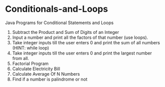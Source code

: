 # Conditionals-and-Loops
Java Programs for Conditional Statements and Loops
1. Subtract the Product and Sum of Digits of an Integer
2. Input a number and print all the factors of that number (use loops).
3. Take integer inputs till the user enters 0 and print the sum of all numbers (HINT: while loop)
4. Take integer inputs till the user enters 0 and print the largest number from all.
5. Factorial Program
6. Calculate Electricity Bill
7. Calculate Average Of N Numbers
8. Find if a number is palindrome or not